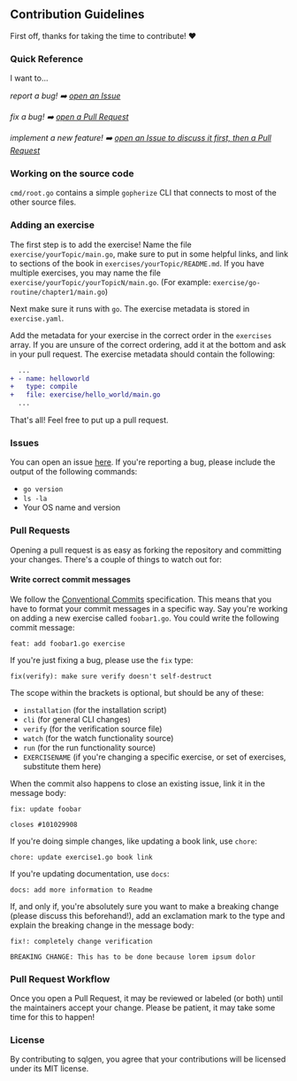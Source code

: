 ## Contribution Guidelines

First off, thanks for taking the time to contribute! ❤️

### Quick Reference

I want to...

_report a bug! ➡️ [open an Issue](#issues)_

_fix a bug! ➡️ [open a Pull Request](#prs)_

_implement a new feature! ➡️ [open an Issue to discuss it first, then a Pull Request](#issues)_

<a name="#src"></a>

### Working on the source code

`cmd/root.go` contains a simple `gopherize` CLI that connects to most of the other source files.

<a name="addex"></a>

### Adding an exercise

The first step is to add the exercise! Name the file `exercise/yourTopic/main.go`, make sure to put in some helpful links, and link to sections of the book in `exercises/yourTopic/README.md`. If you have multiple exercises, you may name the file `exercise/yourTopic/yourTopicN/main.go`. (For example: `exercise/go-routine/chapter1/main.go`)

Next make sure it runs with `go`. The exercise metadata is stored in `exercise.yaml`.

Add the metadata for your exercise in the correct order in the `exercises` array. If you are unsure of the correct ordering, add it at the bottom and ask in your pull request. The exercise metadata should contain the following:

```diff
  ...
+ - name: helloworld
+   type: compile
+   file: exercise/hello_world/main.go
  ...
```

That's all! Feel free to put up a pull request.

<a name="issues"></a>

### Issues

You can open an issue [here](https://github.com/jeffreylean/gopherize/issues/new).
If you're reporting a bug, please include the output of the following commands:

- `go version`
- `ls -la`
- Your OS name and version

<a name="prs"></a>

### Pull Requests

Opening a pull request is as easy as forking the repository and committing your
changes. There's a couple of things to watch out for:

#### Write correct commit messages

We follow the [Conventional Commits](https://www.conventionalcommits.org/en/v1.0.0-beta.4/)
specification.
This means that you have to format your commit messages in a specific way. Say
you're working on adding a new exercise called `foobar1.go`. You could write
the following commit message:

```
feat: add foobar1.go exercise
```

If you're just fixing a bug, please use the `fix` type:

```
fix(verify): make sure verify doesn't self-destruct
```

The scope within the brackets is optional, but should be any of these:

- `installation` (for the installation script)
- `cli` (for general CLI changes)
- `verify` (for the verification source file)
- `watch` (for the watch functionality source)
- `run` (for the run functionality source)
- `EXERCISENAME` (if you're changing a specific exercise, or set of exercises,
  substitute them here)

When the commit also happens to close an existing issue, link it in the message
body:

```
fix: update foobar

closes #101029908
```

If you're doing simple changes, like updating a book link, use `chore`:

```
chore: update exercise1.go book link
```

If you're updating documentation, use `docs`:

```
docs: add more information to Readme
```

If, and only if, you're absolutely sure you want to make a breaking change
(please discuss this beforehand!), add an exclamation mark to the type and
explain the breaking change in the message body:

```
fix!: completely change verification

BREAKING CHANGE: This has to be done because lorem ipsum dolor
```

### Pull Request Workflow

Once you open a Pull Request, it may be reviewed or labeled (or both) until
the maintainers accept your change. Please be patient, it may take some time
for this to happen!

### License

By contributing to sqlgen, you agree that your contributions will be licensed under its MIT license.
